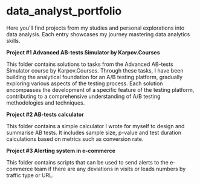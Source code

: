 # data_analyst_portfolio
Here you'll find projects from my studies and personal explorations into data analysis. Each entry showcases my journey mastering data analytics skills.

**Project #1
Advanced AB-tests Simulator by Karpov.Courses**

This folder contains solutions to tasks from the Advanced AB-tests Simulator course by Karpov.Courses. Through these tasks, I have been building the analytical foundation for an A/B testing platform, gradually exploring various aspects of the testing process. Each solution encompasses the development of a specific feature of the testing platform, contributing to a comprehensive understanding of A/B testing methodologies and techniques.

**Project #2
AB-tests calculator**

This folder contains a simple calculator I wrote for myself to design and summarise AB tests. It includes sample size, p-value and test duration calculations based on metrics such as conversion rate.

**Project #3
Alerting system in e-commerce**

This folder contains scripts that can be used to send alerts to the e-commerce team if there are any deviations in visits or leads numbers by traffic type or URL. 
